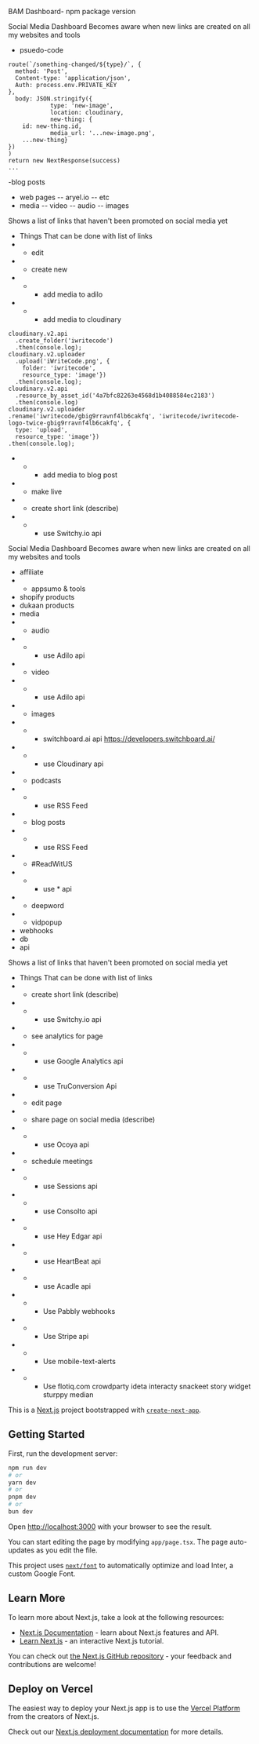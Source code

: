   BAM Dashboard- npm package version

Social Media Dashboard
Becomes aware when new links are created on all my websites and tools
- psuedo-code
```
route(`/something-changed/${type}/`, {
  method: 'Post',
  Content-type: 'application/json',
  Auth: process.env.PRIVATE_KEY
},
  body: JSON.stringify({
			type: 'new-image',
			location: cloudinary,
			new-thing: {
    id: new-thing.id,
			media_url: '...new-image.png',
    ...new-thing}
})
)
return new NextResponse(success)
...
```
-blog posts
- web pages
-- aryel.io
-- etc
- media
-- video
-- audio
-- images

Shows a list of links that haven't been promoted on social media yet
- Things That can be done with list of links
- - edit
- - create new
- - - add media to adilo
- - - add media to cloudinary
``` create folder, then upload media, then get media by id
cloudinary.v2.api
  .create_folder('iwritecode')
  .then(console.log);
cloudinary.v2.uploader
  .upload('iWriteCode.png', {
    folder: 'iwritecode',
    resource_type: 'image'})
  .then(console.log);
cloudinary.v2.api
  .resource_by_asset_id('4a7bfc82263e4568d1b4088584ec2183')
  .then(console.log)
cloudinary.v2.uploader
.rename('iwritecode/gbig9rravnf4lb6cakfq', 'iwritecode/iwritecode-logo-twice-gbig9rravnf4lb6cakfq', {
  type: 'upload',
  resource_type: 'image'})
.then(console.log);
```
- - - add media to blog post
- - make live
- - create short link (describe)
- - - use Switchy.io api

Social Media Dashboard
Becomes aware when new links are created on all my websites and tools

- affiliate
- - appsumo & tools
- shopify products
- dukaan products
- media
- - audio
- - - use Adilo api
- - video
- - - use Adilo api
- - images
- - - switchboard.ai api https://developers.switchboard.ai/
- - - use Cloudinary api
- - podcasts
- - - use RSS Feed
- - blog posts
- - - use RSS Feed
- - #ReadWitUS
- - - use * api
- - deepword
- - vidpopup
- webhooks
- db
- api

Shows a list of links that haven't been promoted on social media yet
- Things That can be done with list of links
- - create short link (describe)
- - - use Switchy.io api
- - see analytics for page
- - - use Google Analytics api
- - - use TruConversion Api
- - edit page
- - share page on social media (describe)
- - - use Ocoya api
- - schedule meetings
- - - use Sessions api
- - - use Consolto api
- - - use Hey Edgar api
- - - use HeartBeat api
- - - use Acadle api
- - - Use Pabbly webhooks
- - - Use Stripe api
- - - Use mobile-text-alerts
- - - Use flotiq.com
crowdparty
ideta
interacty
snackeet
story widget
sturppy
median




This is a [Next.js](https://nextjs.org/) project bootstrapped with [`create-next-app`](https://github.com/vercel/next.js/tree/canary/packages/create-next-app).

## Getting Started

First, run the development server:

```bash
npm run dev
# or
yarn dev
# or
pnpm dev
# or
bun dev
```

Open [http://localhost:3000](http://localhost:3000) with your browser to see the result.

You can start editing the page by modifying `app/page.tsx`. The page auto-updates as you edit the file.

This project uses [`next/font`](https://nextjs.org/docs/basic-features/font-optimization) to automatically optimize and load Inter, a custom Google Font.

## Learn More

To learn more about Next.js, take a look at the following resources:

- [Next.js Documentation](https://nextjs.org/docs) - learn about Next.js features and API.
- [Learn Next.js](https://nextjs.org/learn) - an interactive Next.js tutorial.

You can check out [the Next.js GitHub repository](https://github.com/vercel/next.js/) - your feedback and contributions are welcome!

## Deploy on Vercel

The easiest way to deploy your Next.js app is to use the [Vercel Platform](https://vercel.com/new?utm_medium=default-template&filter=next.js&utm_source=create-next-app&utm_campaign=create-next-app-readme) from the creators of Next.js.

Check out our [Next.js deployment documentation](https://nextjs.org/docs/deployment) for more details.
